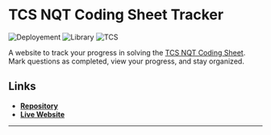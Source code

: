 # TCS NQT Coding Sheet Tracker

![Deployement](https://custom-icon-badges.demolab.com/badge/Deployment-Netlify-orange?style=for-the-badge&logo=Netlify&logoColor=black) ![Library](https://custom-icon-badges.demolab.com/badge/Library-React-blue?style=for-the-badge&logo=React&logoColor=blue) ![TCS](https://custom-icon-badges.demolab.com/badge/TCS-white?style=for-the-badge&logo=TCS&logoColor=purple)

A website to track your progress in solving the [TCS NQT Coding Sheet](https://github.com/Harshitv21/TCS-NQT-Coding-Sheet). Mark questions as completed, view your progress, and stay organized.

## Links

- **[Repository](https://github.com/Harshitv21/TCS-NQT-Coding-Sheet-Tracker)**
- **[Live Website](https://tcs-nqt-coding-sheet-tracker.netlify.app/)**

---
